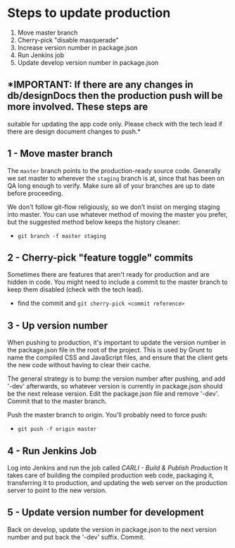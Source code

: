 # Steps to update production

1. Move master branch
1. Cherry-pick "disable masquerade"
1. Increase version number in package.json
1. Run Jenkins job
1. Update develop version number in package.json

## *IMPORTANT: If there are any changes in db/designDocs then the production push will be more involved. These steps are
suitable for updating the app code only. Please check with the tech lead if there are design document changes to push.*

## 1 - Move master branch
The `master` branch points to the production-ready source  code. Generally we set master to wherever the `staging` 
branch is at, since that has been on QA long enough to verify. Make sure all of your branches are up to date before proceeding.
 
We don't follow git-flow religiously, so we don't insist on merging staging into master. You can use whatever method of 
moving the master you prefer, but the suggested method below keeps the history cleaner:

   * `git branch -f master staging`

## 2 - Cherry-pick "feature toggle" commits
Sometimes there are features that aren't ready for production and are hidden in code. You might need to include a commit
to the master branch to keep them disabled (check with the tech lead).

   * find the commit and `git cherry-pick <commit reference>` 

## 3 - Up version number
When pushing to production, it's important to update the version number in the package.json file in the root of the
project. This is used by Grunt to name the compiled CSS and JavaScript files, and ensure that the client gets the new
code without having to clear their cache.

The general strategy is to bump the version number after pushing, and add '-dev' afterwards, so whatever version is 
currently in package.json should be the next release version. Edit the package.json file and remove '-dev'. Commit that 
to the master branch.

Push the master branch to origin. You'll probably need to force push:

   * `git push -f origin master`

## 4 - Run Jenkins Job
Log into Jenkins and run the job called *CARLI - Build & Publish Production*
It takes care of building the compiled production web code, packaging it, transferring it to production, and updating
the web server on the production server to point to the new version.


## 5 - Update version number for development
Back on develop, update the version in package.json to the next version number and put back the '-dev' suffix. Commit.
